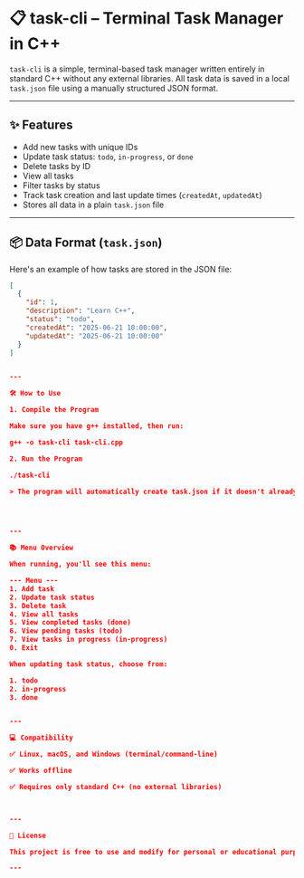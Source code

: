 # 📋 task-cli – Terminal Task Manager in C++

`task-cli` is a simple, terminal-based task manager written entirely in standard C++ without any external libraries. All task data is saved in a local `task.json` file using a manually structured JSON format.

---

## ✨ Features

- Add new tasks with unique IDs
- Update task status: `todo`, `in-progress`, or `done`
- Delete tasks by ID
- View all tasks
- Filter tasks by status
- Track task creation and last update times (`createdAt`, `updatedAt`)
- Stores all data in a plain `task.json` file

---

## 📦 Data Format (`task.json`)

Here's an example of how tasks are stored in the JSON file:

```json
[
  {
    "id": 1,
    "description": "Learn C++",
    "status": "todo",
    "createdAt": "2025-06-21 10:00:00",
    "updatedAt": "2025-06-21 10:00:00"
  }
]


---

🛠️ How to Use

1. Compile the Program

Make sure you have g++ installed, then run:

g++ -o task-cli task-cli.cpp

2. Run the Program

./task-cli

> The program will automatically create task.json if it doesn't already exist.




---

📚 Menu Overview

When running, you'll see this menu:

--- Menu ---
1. Add task
2. Update task status
3. Delete task
4. View all tasks
5. View completed tasks (done)
6. View pending tasks (todo)
7. View tasks in progress (in-progress)
0. Exit

When updating task status, choose from:

1. todo
2. in-progress
3. done


---

💻 Compatibility

✅ Linux, macOS, and Windows (terminal/command-line)

✅ Works offline

✅ Requires only standard C++ (no external libraries)



---

📄 License

This project is free to use and modify for personal or educational purposes.

---
